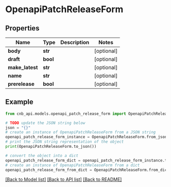 # OpenapiPatchReleaseForm


## Properties

Name | Type | Description | Notes
------------ | ------------- | ------------- | -------------
**body** | **str** |  | [optional] 
**draft** | **bool** |  | [optional] 
**make_latest** | **str** |  | [optional] 
**name** | **str** |  | [optional] 
**prerelease** | **bool** |  | [optional] 

## Example

```python
from cnb_api.models.openapi_patch_release_form import OpenapiPatchReleaseForm

# TODO update the JSON string below
json = "{}"
# create an instance of OpenapiPatchReleaseForm from a JSON string
openapi_patch_release_form_instance = OpenapiPatchReleaseForm.from_json(json)
# print the JSON string representation of the object
print(OpenapiPatchReleaseForm.to_json())

# convert the object into a dict
openapi_patch_release_form_dict = openapi_patch_release_form_instance.to_dict()
# create an instance of OpenapiPatchReleaseForm from a dict
openapi_patch_release_form_from_dict = OpenapiPatchReleaseForm.from_dict(openapi_patch_release_form_dict)
```
[[Back to Model list]](../README.md#documentation-for-models) [[Back to API list]](../README.md#documentation-for-api-endpoints) [[Back to README]](../README.md)


